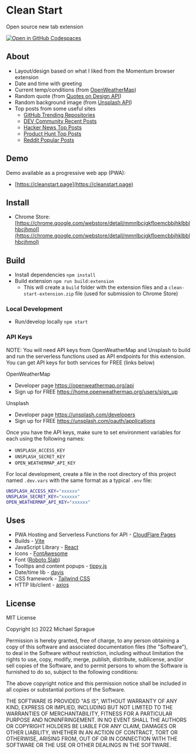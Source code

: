 # Clean Start

Open source new tab extension

[![Open in GitHub Codespaces](https://github.com/codespaces/badge.svg)](https://github.com/codespaces/new?hide_repo_select=true&ref=main&repo=268856900)

## About

- Layout/design based on what I liked from the Momentum browser extension
- Date and time with greeting
- Current temp/conditions (from [OpenWeatherMap](https://openweathermap.org/api))
- Random quote (from [Quotes on Design API](https://quotesondesign.com/api/))
- Random background image (from [Unsplash API](https://unsplash.com/developers/))
- Top posts from some useful sites
  - [GitHub Trending Repositories](https://www.github.com/trending/)
  - [DEV Community Recent Posts](https://dev.to/)
  - [Hacker News Top Posts](https://news.ycombinator.com/)
  - [Product Hunt Top Posts](https://producthunt.com/)
  - [Reddit Popular Posts](https://www.reddit.com/r/popular)

## Demo

Demo available as a progressive web app (PWA):

- [https://cleanstart.page](https://cleanstart.page)

<!-- ## Screenshots

![Clean Start Screenshot One](./screenshot-1.png "Clean Start Screenshot One")
![Clean Start Screenshot Two](./screenshot-2.png "Clean Start Screenshot Two")
![Clean Start Screenshot Three](./screenshot-3.png "Clean Start Screenshot Three")
![Clean Start Screenshot Four](./screenshot-4.png "Clean Start Screenshot Four")
![Clean Start Screenshot Five](./screenshot-5.png "Clean Start Screenshot Five")
![Clean Start Screenshot Six](./screenshot-6.png "Clean Start Screenshot Six") -->

## Install

- Chrome Store: [https://chrome.google.com/webstore/detail/mmnlbcjgkfloemcbbjhklbblhbcjhmol](https://chrome.google.com/webstore/detail/mmnlbcjgkfloemcbbjhklbblhbcjhmol)

## Build

- Install dependencies `npm install`
- Build extension `npm run build:extension`
  - This will create a `build` folder with the extension files and a `clean-start-extension.zip` file (used for submission to Chrome Store)

### Local Development

- Run/develop locally `npm start`

### API Keys

NOTE: You will need API keys from OpenWeatherMap and Unsplash to build and run the serverless functions used as API endpoints for this extension. You can
get API keys for both services for FREE (links below)

OpenWeatherMap

- Developer page <https://openweathermap.org/api>
- Sign up for FREE <https://home.openweathermap.org/users/sign_up>

Unsplash

- Developer page <https://unsplash.com/developers>
- Sign up for FREE <https://unsplash.com/oauth/applications>

Once you have the API keys, make sure to set environment variables for each using the following names:

- `UNSPLASH_ACCESS_KEY`
- `UNSPLASH_SECRET_KEY`
- `OPEN_WEATHERMAP_API_KEY`

For local development, create a file in the root directory of this project named `.dev.vars` with the same format as a typical `.env` file:

```bash
UNSPLASH_ACCESS_KEY="xxxxxx"
UNSPLASH_SECRET_KEY="xxxxxx"
OPEN_WEATHERMAP_API_KEY="xxxxxx"
```

## Uses

- PWA Hosting and Serverless Functions for API - [CloudFlare Pages](https://pages.cloudflare.com/)
- Builds - [Vite](https://vitejs.dev/)
- JavaScript Library - [React](https://reactjs.org/)
- Icons - [FontAwesome](https://fontawesome.com/)
- Font ([Roboto Slab](https://fonts.google.com/specimen/Roboto+Slab?query=roboto+slab))
- Tooltips and content popups - [tippy.js](https://github.com/atomiks/tippyjs)
- Date/time lib - [dayjs](https://github.com/iamkun/dayjs)
- CSS framework - [Tailwind CSS](https://tailwindcss.com/)
- HTTP lib/client - [axios](https://github.com/axios/axios/)

## License

MIT License

Copyright (c) 2022 Michael Sprague

Permission is hereby granted, free of charge, to any person obtaining a copy
of this software and associated documentation files (the "Software"), to deal
in the Software without restriction, including without limitation the rights
to use, copy, modify, merge, publish, distribute, sublicense, and/or sell
copies of the Software, and to permit persons to whom the Software is
furnished to do so, subject to the following conditions:

The above copyright notice and this permission notice shall be included in all
copies or substantial portions of the Software.

THE SOFTWARE IS PROVIDED "AS IS", WITHOUT WARRANTY OF ANY KIND, EXPRESS OR
IMPLIED, INCLUDING BUT NOT LIMITED TO THE WARRANTIES OF MERCHANTABILITY,
FITNESS FOR A PARTICULAR PURPOSE AND NONINFRINGEMENT. IN NO EVENT SHALL THE
AUTHORS OR COPYRIGHT HOLDERS BE LIABLE FOR ANY CLAIM, DAMAGES OR OTHER
LIABILITY, WHETHER IN AN ACTION OF CONTRACT, TORT OR OTHERWISE, ARISING FROM,
OUT OF OR IN CONNECTION WITH THE SOFTWARE OR THE USE OR OTHER DEALINGS IN THE
SOFTWARE.
